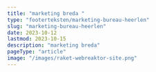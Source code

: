 ```yaml
---
title: "marketing breda "
type: "footerteksten/marketing-bureau-heerlen"
slug: "marketing-bureau-heerlen"
date: 2023-10-12
lastmod: 2023-10-15
description: "marketing breda"
pageType: "article"
image: "/images/raket-webreaktor-site.png"
---
```



